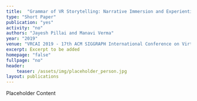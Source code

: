 ```yaml
---
title:  "Grammar of VR Storytelling: Narrative Immersion and Experiential Fidelity in VR Cinema"
type: "Short Paper"
publication: "yes"
activity: "no"
authors: "Jayesh Pillai and Manavi Verma"
year: "2019"
venue: "VRCAI 2019 - 17th ACM SIGGRAPH International Conference on Virtual Reality Continuum and Its Applications in Industry, Brisbane, Australia"
excerpt: Excerpt to be added
homepage: "false"
fullpage: "no"
header:
    teaser: /assets/img/placeholder_person.jpg
layout: publications   
---
```


Placeholder Content

